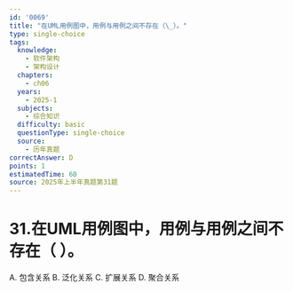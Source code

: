 ```yaml
---
id: '0069'
title: "在UML用例图中，用例与用例之间不存在（\_）。"
type: single-choice
tags:
  knowledge:
    - 软件架构
    - 架构设计
  chapters:
    - ch06
  years:
    - 2025-1
  subjects:
    - 综合知识
  difficulty: basic
  questionType: single-choice
  source:
    - 历年真题
correctAnswer: D
points: 1
estimatedTime: 60
source: 2025年上半年真题第31题
---
```

# 31.在UML用例图中，用例与用例之间不存在（ ）。

A. 包含关系
B. 泛化关系
C. 扩展关系
D. 聚合关系

